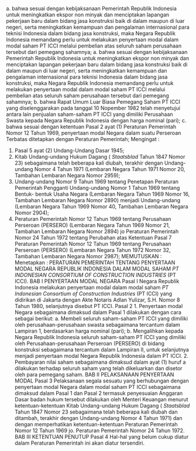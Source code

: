  a. bahwa sesuai dengan kebijaksanaan Pemerintah Republik Indonesia untuk meningkatkan ekspor non minyak dan menciptakan lapangan pekerjaan baru dalam bidang jasa konstruksi baik di dalam maupun di luar negeri, serta meningkatkan kemampuan dan pengalaman internasional para teknisi Indonesia dalam bidang jasa konstruksi, maka Negara Republik Indonesia memandang perlu untuk melakukan penyertaan modal dalam modal saham PT ICCI melalui pembelian atas seluruh saham perusahaan tersebut dari pemegang sahamnya;
a. bahwa sesuai dengan kebijaksanaan Pemerintah Republik Indonesia untuk meningkatkan ekspor non minyak dan menciptakan lapangan pekerjaan baru dalam bidang jasa konstruksi baik di dalam maupun di luar negeri, serta meningkatkan kemampuan dan pengalaman internasional para teknisi Indonesia dalam bidang jasa konstruksi, maka Negara Republik Indonesia memandang perlu untuk melakukan penyertaan modal dalam modal saham PT ICCI melalui pembelian atas seluruh saham perusahaan tersebut dari pemegang sahamnya;
b. bahwa Rapat Umum Luar Biasa Pemegang Saham PT ICCI yang diselenggarakan pada tanggal 10 Nopember 1982 telah menyetujui antara lain penjualan saham-saham PT ICCI yang dimiliki Perusahaan Swasta kepada Negara Republik Indonesia dengan harga nominal (pari);
c. bahwa sesuai dengan ketentuan Pasal 2 ayat (1) Peraturan Pemerintah Nomor 12 Tahun 1969, penyertaan modal Negara dalam suatu Perseroan Terbatas ditetapkan dengan Peraturan Pemerintah;
Mengingat :

1. Pasal 5 ayat (2) Undang-Undang Dasar 1945;
2. Kitab Undang-undang Hukum Dagang ( _Staatsblad_ Tahun 1847 Nomor 23) sebagaimana telah beberapa kali diubah, terakhir dengan Undang-undang Nomor 4 Tahun 1971 (Lembaran Negara Tahun 1971 Nomor 20, Tambahan Lembaran Negara Nomor 2959);
3. Undang-undang Nomor 9 Tahun 1969 tentang Penetapan Peraturan Pemerintah Pengganti Undang-undang Nomor 1 Tahun 1969 tentang Bentuk- bentuk Usaha Negara (Lembaran Negara Tahun 1969 Nomor 16, Tambahan Lembaran Negara Nomor 2890) menjadi Undang-undang (Lembaran Negara Tahun 1969 Nomor 40, Tambahan Lembaran Negara Nomor 2904);
4. Peraturan Pemerintah Nomor 12 Tahun 1969 tentang Perusahaan Perseroan (PERSERO) (Lembaran Negara Tahun 1969 Nomor 21, Tambahan Lembaran Negara Nomor 2894) jo Peraturan Pemerintah Nomor 24 Tahun 1972 tentang Perubahan atas Ketentuan Pasal 7 Peraturan Pemerintah Nomor 12 Tahun 1969 tentang Perusahaan Perseroan (PERSERO) (Lembaran Negara Tahun 1972 Nomor 32, Tambahan Lembaran Negara Nomor 2987);
MEMUTUSKAN :
 Menetapkan : PERATURAN PEMERINTAH TENTANG PENYERTAAN MODAL NEGARA REPUBLIK INDONESIA DALAM MODAL SAHAM _PT_ _INDONESIAN CONSORTIUM OF CONSTRUCTION INDUSTRIES_ (PT ICCI). BAB I PENYERTAAN MODAL NEGARA Pasal I Negara Republik Indonesia melakukan penyertaan modal dalam modal saham _PT Indonesian_ _Consortium of Construction Industries_ (PT ICCI) yang didirikan di Jakarta dengan Akte Notaris Adlan Yulizar, S.H. Nomor 8 Tahun 1980, selanjutnya disebut PT ICCI. Pasal 2 1. Penyertaan modal Negara sebagaimana dimaksud dalam Pasal 1 dilakukan dengan cara sebagai berikut:
a. Membeli seluruh saham-saham PT ICCI yang dimiliki oleh perusahaan-perusahaan swasta sebagaimana tercantum dalam Lampiran 1, berdasarkan harga nominal (pari);
b. Mengalihkan kepada Negara Republik Indonesia seluruh saham-saham PT ICCI yang dimiliki oleh Perusahaan-perusahaan Perseroan (PERSERO) di bidang konstruksi sebagaimana tercantum dalam Lampiran II, untuk selanjutnya menjadi penyertaan modal Negara Republik Indonesia dalam PT ICCI. 2. Pembayaran nilai saham sebagaimana dimaksud dalam ayat (1) huruf a dilakukan terhadap seluruh saham yang telah dikeluarkan dan disetor oleh para pemegang saham. BAB II PELAKSANAAN PENYERTAAN MODAL Pasal 3 Pelaksanaan segala sesuatu yang berhubungan dengan penyertaan modal Negara dalam modal saham PT ICCI sebagaimana dimaksud dalam Pasal 1 dan Pasal 2 termasuk penyesuaian Anggaran Dasar badan hukum tersebut dilakukan oleh Menteri Keuangan menurut ketentuan-ketentuan Kitab Undang-undang Hukum Dagang ( _Staatsblad_ Tahun 1847 Nomor 23 sebagaimana telah beberapa kali diubah dan ditambah, terakhir dengan Undang-undang Nomor 4 Tahun 1971) dan dengan memperhatikan ketentuan-ketentuan Peraturan Pemerintah Nomor 12 Tahun 1969 jo. Peraturan Pemerintah Nomor 24 Tahun 1972. BAB III KETENTUAN PENUTUP Pasal 4 Hal-hal yang belum cukup diatur dalam Peraturan Pemerintah ini akan diatur tersendiri.